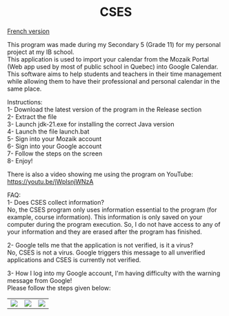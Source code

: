 
<h1 align="center">CSES</h1>	

[French version](README.fr.md)

This program was made during my Secondary 5 (Grade 11) for my personal project at my IB school.<br>
This application is used to import your calendar from the Mozaik Portal (Web app used by most of public school in Quebec) into Google Calendar.<br>
This software aims to help students and teachers in their time management while allowing them to have their professional and personal calendar in the same place.

Instructions:<br>
1- Download the latest version of the program in the Release section<br>
2- Extract the file<br>
3- Launch jdk-21.exe for installing the correct Java version<br>
4- Launch the file launch.bat<br>
5- Sign into your Mozaik account<br>
6- Sign into your Google account<br>
7- Follow the steps on the screen<br>
8- Enjoy!<br>

There is also a video showing me using the program on YouTube: <https://youtu.be/jWplsnjWNzA>

FAQ:<br>
1- Does CSES collect information?<br>
No, the CSES program only uses information essential to the program (for example, course information). This information is only saved on your computer during the program execution. So, I do not have access to any of your information and they are erased after the program has finished.

2- Google tells me that the application is not verified, is it a virus?<br>
No, CSES is not a virus. Google triggers this message to all unverified applications and CSES is currently not verified.

3- How I log into my Google account, I'm having difficulty with the warning message from Google!<br>
Please follow the steps given below:
<table>
  <tr>
    <td valign="top"><img src="https://github.com/Chapito46/MozaikCalendar/assets/65178734/15df4aa4-0300-43f7-bf78-f7512bb9ee34"/></td>
    <td valign="top"><img src="https://github.com/Chapito46/MozaikCalendar/assets/65178734/39b0c11b-5bdf-43a4-ac55-1adb25c16ce1"/></td>
    <td valign="top"><img src="https://github.com/Chapito46/MozaikCalendar/assets/65178734/8a9db706-e957-4479-b982-93852bd60b06"/></td>
  </tr>
</table>
